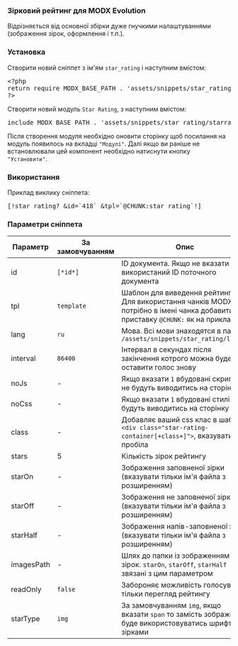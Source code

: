 
<meta http-equiv="Content-Type" content="text/html; charset=utf-8">
<h3>Зірковий рейтинг для MODX Evolution </h3>
Відрізняється від основної збірки дуже гнучкими налаштуваннями (зображення зірок, оформлення і т.п.).
<h3 class="sub-header">Установка<a class="pull-right" data-toggle="tooltip" data-placement="left" title="СКАЧАТИ" href="assets/files/MODX-Evolution-Star-Rating-jquery.raty.zip.html"><i class="fa fa-lg fa-download"></i></a></h3>
<p>Створити новий сніппет з ім'ям <code>star_rating</code> і наступним вмістом:</p>
<pre class="brush: php;">
&lt;?php
return require MODX_BASE_PATH . 'assets/snippets/star_rating/snippet.php';
?&gt;
</pre>
<p>Створити новий модуль <code>Star Rating</code>, з наступним вмістом:</p>
<pre class="brush: php;">
include MODX_BASE_PATH . 'assets/snippets/star_rating/starrating.module.php';
</pre>
<p>Після створення модуля необхідно оновити сторінку щоб посилання на модуль появилось на вкладці <code>"Модулі"</code>. Далі якщо ви раніше не встановлювали цей компонент необхідно натиснути кнопку <code>"Установити"</code>.</p>
<h3 class="sub-header">Використання</h3>
<p>Приклад виклику сніппета:</p>
<pre class="brush: html;">
[!star_rating? &amp;id=`418` &amp;tpl=`@CHUNK:star_rating`!]
</pre>
<h3 class="sub-header">Параметри сніппета</h3>
<table class="table table-striped table-vcenter table-bordered table-condensed">
	<thead>
		<tr>
			<th>Параметр</th>
			<th class="text-center">За замовчуванням</th>
			<th>Опис</th>
		</tr>
	</thead>
	<tbody>
		<tr>
			<td><span class="text-bold">id</span></td>
			<td class="text-center"><code>[*id*]</code></td>
			<td>ID документа. Якщо не вказати буде використаний ID поточного документа</td>
		</tr>
		<tr>
			<td><span class="text-bold">tpl</span></td>
			<td class="text-center"><code>template</code></td>
			<td>Шаблон для виведення рейтинга. Для використання чанків MODX потрібно в імені чанка добавити приставку <code>@CHUNK:</code> як на прикладі</td>
		</tr>
		<tr>
			<td><span class="text-bold">lang</span></td>
			<td class="text-center"><code>ru</code></td>
			<td>Мова. Всі мови знаходятся в папці <code>/assets/snippets/star_rating/langs/</code></td>
		</tr>
		<tr>
			<td><span class="text-bold">interval</span></td>
			<td class="text-center"><code>86400</code></td>
			<td>Інтервал в секундах після закінчення котрого можна буде оставити голос знову</td>
		</tr>
		<tr>
			<td><span class="text-bold">noJs</span></td>
			<td class="text-center">-</td>
			<td>Якщо вказати <code>1</code> вбудовані скрипти не будуть виводитись на сторінку</td>
		</tr>
		<tr>
			<td><span class="text-bold">noCss</span></td>
			<td class="text-center">-</td>
			<td>Якщо вказати <code>1</code> вбудовані стилі не будуть виводитись на сторінку</td>
		</tr>
		<tr>
			<td><span class="text-bold">class</span></td>
			<td class="text-center">-</td>
			<td>Добавляє ваший css клас в шаблон <code>&lt;div class="star-rating-container[+class+]"&gt;</code>, вказувати без пробіла</td>
		</tr>
		<tr>
			<td><span class="text-bold">stars</span></td>
			<td class="text-center">5</td>
			<td>Кількість зірок рейтингу</td>
		</tr>
		<tr>
			<td><span class="text-bold">starOn</span></td>
			<td class="text-center">-</td>
			<td>Зображення заповненої зірки (вказувати тільки ім'я файла з розширенням)</td>
		</tr>
		<tr>
			<td><span class="text-bold">starOff</span></td>
			<td class="text-center">-</td>
			<td>Зображення не заповненої зірки (вказувати тільки ім'я файла з розширенням)</td>
		</tr>
		<tr>
			<td><span class="text-bold">starHalf</span></td>
			<td class="text-center">-</td>
			<td>Зображення напів-заповненої зірки (вказувати тільки ім'я файла з розширенням)</td>
		</tr>
		<tr>
			<td><span class="text-bold">imagesPath</span></td>
			<td class="text-center">-</td>
			<td>Шлях до папки із зображенням зірок. <code>starOn</code>, <code>starOff</code>, <code>starHalf</code> звязані з цим параметром</td>
		</tr>
		<tr>
			<td><span class="text-bold">readOnly</span></td>
			<td class="text-center"><code>false</code></td>
			<td>Забороняє можливість голосувати, тільки перегляд рейтингу</td>
		</tr>
		<tr>
			<td><span class="text-bold">starType</span></td>
			<td class="text-center"><code>img</code></td>
			<td>За замовчуванням <code>img</code>, якщо вказати <code>span</code> то замість зображень буде використовуватись шрифт із зірками</td>
		</tr>
	</tbody>
</table>
